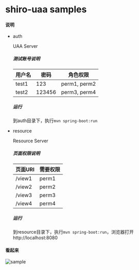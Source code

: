 # shiro-uaa samples

#### 说明

- auth

  UAA Server

  ##### 测试账号说明

  | 用户名 | 密码   | 角色权限     |
  | ------ | ------ | ------------ |
  | test1  | 123    | perm1, perm2 |
  | test2  | 123456 | perm3, perm4 |

  ##### 运行

  到auth目录下，执行`mvn spring-boot:run`

- resource

  Resource Server

  ##### 页面权限说明

  | 页面URI | 需要权限 |
  | ------- | -------- |
  | /view1  | perm1    |
  | /view2  | perm2    |
  | /view3  | perm3    |
  | /view4  | perm4    |

  ##### 运行

  到resource目录下，执行`mvn spring-boot:run`，浏览器打开http://localhost:8080

#### 看起来

![sample](sample.gif)

